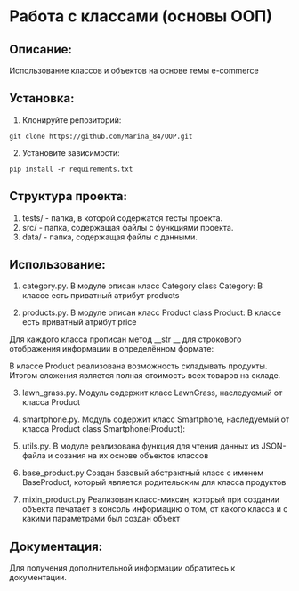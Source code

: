 # Работа с классами (основы OOП)

## Описание:
Использование классов и объектов на основе темы e-commerce

## Установка:
1. Клонируйте репозиторий:
```
git clone https://github.com/Marina_84/OOP.git
```
2. Установите зависимости:
```
pip install -r requirements.txt
```

## Структура проекта:
1. tests/ - папка, в которой содержатся тесты проекта.
2. src/ - папка, содержащая файлы с функциями проекта.
3. data/ - папка, содержащая файлы с данными.

## Использование:
1. category.py. В модуле описан класс Category
class Category:
   В классе есть приватный атрибут products

2. products.py. В модуле описан класс Product
class Product:
  В классе есть приватный атрибут price

Для каждого класса прописан метод __str __ для строкового отображения информации в определённом формате:

В классе Product реализована возможность складывать продукты. Итогом сложения является полная стоимость всех товаров на складе.

3. lawn_grass.py. Модуль содержит класс LawnGrass, наследуемый от класса Product

4. smartphone.py. Модуль содержит класс Smartphone, наследуемый от класса Product
class Smartphone(Product):
   
5. utils.py. В модуле реализована функция для чтения данных из JSON-файла и созания на их основе объектов классов
   
6. base_product.py Создан базовый абстрактный класс с именем BaseProduct, который является родительским для класса продуктов
   
7. mixin_product.py Реализован класс-миксин, который при создании объекта печатает в консоль информацию о том, от какого класса и с какими параметрами был создан объект

## Документация:
Для получения дополнительной информации обратитесь к документации.
